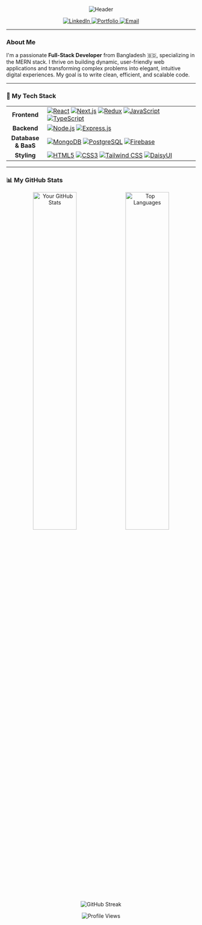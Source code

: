 <p align="center">
  <img src="https://capsule-render.vercel.app/api?type=waving&color=gradient&height=200&section=header&text=Hi%2C%20I'm%20Md%20Imran%20Hossen!&fontSize=70&fontAlignY=35" alt="Header" />
</p>

<div align="center">
  <a href="https://www.linkedin.com/in/dev-mdimranhossen/" target="_blank">
    <img src="https://img.shields.io/badge/LinkedIn-0077B5?style=for-the-badge&logo=linkedin&logoColor=white" alt="LinkedIn">
  </a>
  <a href="https://www.jiapixel.com" target="_blank">
    <img src="https://img.shields.io/badge/Portfolio-343434?style=for-the-badge&logo=dribbble&logoColor=white" alt="Portfolio">
  </a>
  <a href="mailto:mail.mdimranhossen@gmail.com">
    <img src="https://img.shields.io/badge/Email-D14836?style=for-the-badge&logo=gmail&logoColor=white" alt="Email">
  </a>
</div>

---

### About Me

I'm a passionate **Full-Stack Developer** from Bangladesh 🇧🇩, specializing in the MERN stack. I thrive on building dynamic, user-friendly web applications and transforming complex problems into elegant, intuitive digital experiences. My goal is to write clean, efficient, and scalable code.

---

### 🚀 My Tech Stack

<table width="100%">
  <tr>
    <td align="center" width="20%">
      <strong>Frontend</strong>
    </td>
    <td>
      <a href="https://reactjs.org/" target="_blank"><img src="https://img.shields.io/badge/React-20232A?style=for-the-badge&logo=react&logoColor=61DAFB" alt="React"></a>
      <a href="https://nextjs.org/" target="_blank"><img src="https://img.shields.io/badge/Next.js-000000?style=for-the-badge&logo=nextdotjs&logoColor=white" alt="Next.js"></a>
      <a href="https://redux.js.org/" target="_blank"><img src="https://img.shields.io/badge/Redux-593D88?style=for-the-badge&logo=redux&logoColor=white" alt="Redux"></a>
      <a href="https://www.javascript.com/" target="_blank"><img src="https://img.shields.io/badge/JavaScript-F7DF1E?style=for-the-badge&logo=javascript&logoColor=black" alt="JavaScript"></a>
      <a href="https://www.typescriptlang.org/" target="_blank"><img src="https://img.shields.io/badge/TypeScript-3178C6?style=for-the-badge&logo=typescript&logoColor=white" alt="TypeScript"></a>
    </td>
  </tr>
  <tr>
    <td align="center">
      <strong>Backend</strong>
    </td>
    <td>
      <a href="https://nodejs.org/" target="_blank"><img src="https://img.shields.io/badge/Node.js-339933?style=for-the-badge&logo=nodedotjs&logoColor=white" alt="Node.js"></a>
      <a href="https://expressjs.com/" target="_blank"><img src="https://img.shields.io/badge/Express.js-000000?style=for-the-badge&logo=express&logoColor=white" alt="Express.js"></a>
    </td>
  </tr>
  <tr>
    <td align="center">
      <strong>Database & BaaS</strong>
    </td>
    <td>
        <a href="https://www.mongodb.com/" target="_blank"><img src="https://img.shields.io/badge/MongoDB-4EA94B?style=for-the-badge&logo=mongodb&logoColor=white" alt="MongoDB"></a>
        <a href="https://www.postgresql.org" target="_blank"><img src="https://img.shields.io/badge/PostgreSQL-316192?style=for-the-badge&logo=postgresql&logoColor=white" alt="PostgreSQL"></a>
        <a href="https://firebase.google.com/" target="_blank"><img src="https://img.shields.io/badge/Firebase-FFCA28?style=for-the-badge&logo=firebase&logoColor=black" alt="Firebase"></a>
    </td>
  </tr>
  <tr>
    <td align="center">
      <strong>Styling</strong>
    </td>
    <td>
        <a href="https://developer.mozilla.org/en-US/docs/Web/HTML" target="_blank"><img src="https://img.shields.io/badge/HTML5-E34F26?style=for-the-badge&logo=html5&logoColor=white" alt="HTML5"></a>
        <a href="https://developer.mozilla.org/en-US/docs/Web/CSS" target="_blank"><img src="https://img.shields.io/badge/CSS3-1572B6?style=for-the-badge&logo=css3&logoColor=white" alt="CSS3"></a>
        <a href="https://tailwindcss.com/" target="_blank"><img src="https://img.shields.io/badge/Tailwind_CSS-38B2AC?style=for-the-badge&logo=tailwind-css&logoColor=white" alt="Tailwind CSS"></a>
        <a href="https://daisyui.com/" target="_blank"><img src="https://img.shields.io/badge/daisyUI-1ad1a5?style=for-the-badge&logo=daisyui&logoColor=white" alt="DaisyUI"></a>
    </td>
  </tr>
</table>

---

### 📊 My GitHub Stats

<p align="center">
  <img width="48%" src="https://github-readme-stats.vercel.app/api?username=MdImranHossen01&show_icons=true&theme=tokyonight&include_all_commits=true&count_private=true" alt="Your GitHub Stats" />
  <img width="48%" src="https://github-readme-stats.vercel.app/api/top-langs/?username=MdImranHossen01&layout=compact&langs_count=8&theme=tokyonight" alt="Top Languages" />
</p>

<p align="center">
  <img src="https://github-readme-streak-stats.herokuapp.com/?user=MdImranHossen01&theme=tokyonight" alt="GitHub Streak" />
</p>

<p align="center"> 
  <img src="https://komarev.com/ghpvc/?username=MdImranHossen01&label=Profile%20Views&color=blueviolet&style=flat-square" alt="Profile Views" /> 
</p>
